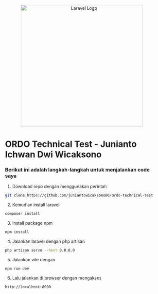 <p align="center"><a href="https://laravel.com" target="_blank"><img src="https://raw.githubusercontent.com/laravel/art/master/logo-lockup/5%20SVG/2%20CMYK/1%20Full%20Color/laravel-logolockup-cmyk-red.svg" width="400" alt="Laravel Logo"></a></p>

# ORDO Technical Test - Junianto Ichwan Dwi Wicaksono

### Berikut ini adalah langkah-langkah untuk menjalankan code saya

1. Download repo dengan menggunakan perintah
```bash
git clone https://github.com/juniantowicaksono06/ordo-technical-test
```
2. Kemudian install laravel
```bash
composer install
```
3. Install package npm
```bash
npm install
```
4. Jalankan laravel dengan php artisan
```bash
php artisan serve --host 0.0.0.0
```
5. Jalankan vite dengan
```bash
npm run dev
```
6. Lalu jalankan di browser dengan mengakses
```bash
http://localhost:8000
```